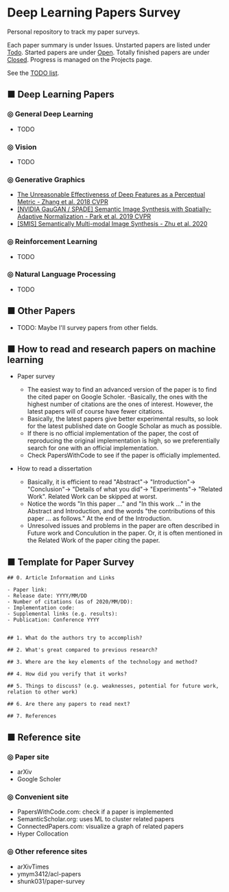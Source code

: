 # Deep Learning Papers Survey
Personal repository to track my paper surveys.

Each paper summary is under Issues. Unstarted papers are listed under [Todo](https://github.com/andrewjong/Deep-Learning-Paper-Surveys/issues/8). Started papers are under [Open](https://github.com/andrewjong/Deep-Learning-Paper-Surveys/issues?q=is%3Aopen+is%3Aissue). Totally finished papers are under [Closed](https://github.com/andrewjong/Deep-Learning-Paper-Surveys/issues?q=is%3Aissue+is%3Aclosed). Progress is managed on the Projects page.

See the [TODO list](https://github.com/andrewjong/Deep-Learning-Paper-Surveys/issues/8).

## ■ Deep Learning Papers
### ◎ General Deep Learning
- TODO

### ◎ Vision
- TODO

### ◎ Generative Graphics
- [The Unreasonable Effectiveness of Deep Features as a Perceptual Metric - Zhang et al. 2018 CVPR](https://github.com/andrewjong/Deep-Learning-Paper-Surveys/issues/5)
- [[NVIDIA GauGAN / SPADE] Semantic Image Synthesis with Spatially-Adaptive Normalization - Park et al. 2019 CVPR](https://github.com/andrewjong/Deep-Learning-Paper-Surveys/issues/12)
- [[SMIS] Semantically Multi-modal Image Synthesis - Zhu et al. 2020](https://github.com/andrewjong/Deep-Learning-Paper-Surveys/issues/7)

### ◎ Reinforcement Learning
- TODO 

### ◎ Natural Language Processing
- TODO

## ■ Other Papers
- TODO: Maybe I'll survey papers from other fields.

## ■ How to read and research papers on machine learning
 - Paper survey
     - The easiest way to find an advanced version of the paper is to find the cited paper on Google Scholer.
     -Basically, the ones with the highest number of citations are the ones of interest. However, the latest papers will of course have fewer citations.
     - Basically, the latest papers give better experimental results, so look for the latest published date on Google Scholar as much as possible.
     - If there is no official implementation of the paper, the cost of reproducing the original implementation is high, so we preferentially search for one with an official implementation.
     - Check PapersWithCode to see if the paper is officially implemented.

- How to read a dissertation
    - Basically, it is efficient to read "Abstract"-> "Introduction"-> "Conclusion"-> "Details of what you did"-> "Experiments"-> "Related Work". Related Work can be skipped at worst.
    - Notice the words "In this paper ..." and "In this work ..." in the Abstract and Introduction, and the words "the contributions of this paper ... as follows." At the end of the Introduction.
    - Unresolved issues and problems in the paper are often described in Future work and Conculution in the paper. Or, it is often mentioned in the Related Work of the paper citing the paper.

## ■ Template for Paper Survey
```
## 0. Article Information and Links

- Paper link: 
- Release date: YYYY/MM/DD
- Number of citations (as of 2020/MM/DD): 
- Implementation code: 
- Supplemental links (e.g. results): 
- Publication: Conference YYYY


## 1. What do the authors try to accomplish?

## 2. What's great compared to previous research?

## 3. Where are the key elements of the technology and method?

## 4. How did you verify that it works?

## 5. Things to discuss? (e.g. weaknesses, potential for future work, relation to other work)

## 6. Are there any papers to read next?

## 7. References

```

## ■ Reference site
### ◎ Paper site
- arXiv
- Google Scholer
### ◎ Convenient site
- PapersWithCode.com: check if a paper is implemented
- SemanticScholar.org: uses ML to cluster related papers
- ConnectedPapers.com: visualize a graph of related papers
- Hyper Collocation

### ◎ Other reference sites
- arXivTimes
- ymym3412/acl-papers
- shunk031/paper-survey
